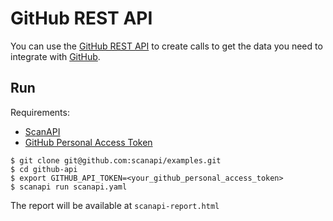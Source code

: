 # GitHub REST API

You can use the [GitHub REST API](https://docs.github.com/en/rest) to create calls to get the data you need to integrate with [GitHub](http://github.com/).

## Run

Requirements:
- [ScanAPI](https://pypi.org/project/scanapi/)
- [GitHub Personal Access Token](https://docs.github.com/en/github/authenticating-to-github/creating-a-personal-access-token)

```shell
$ git clone git@github.com:scanapi/examples.git
$ cd github-api
$ export GITHUB_API_TOKEN=<your_github_personal_access_token>
$ scanapi run scanapi.yaml
```

The report will be available at `scanapi-report.html`
